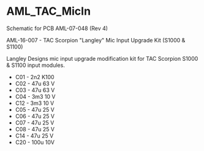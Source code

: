 # AML_TAC_MicIn
Schematic for PCB AML-07-048 (Rev 4)

AML-16-007 - TAC Scorpion "Langley" Mic Input Upgrade Kit (S1000 & S1100)

Langley Designs mic input upgrade modification kit for TAC Scorpion S1000 & S1100 input modules.

* C01 - 2n2 K100
* C02 - 47u 63 V
* C03 - 47u 63 V
* C04 - 3m3 10 V
* C12 - 3m3 10 V
* C05 - 47u 25 V
* C06 - 47u 25 V
* C07 - 47u 25 V
* C08 - 47u 25 V
* C14 - 47u 25 V
* C20 - 100u 10V

